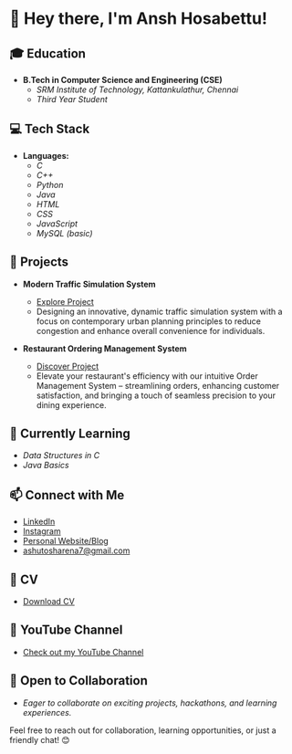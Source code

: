 # 👋 Hey there, I'm Ansh Hosabettu!

## 🎓 Education
- **B.Tech in Computer Science and Engineering (CSE)**
  - *SRM Institute of Technology, Kattankulathur, Chennai*
  - *Third Year Student*

## 💻 Tech Stack
- **Languages:**
  - *C*
  - *C++*
  - *Python*
  - *Java*
  - *HTML*
  - *CSS*
  - *JavaScript*
  - *MySQL (basic)*

## 🚀 Projects
- **Modern Traffic Simulation System**
  - [Explore Project](https://github.com/ashutoshsingh1311/trafficsimulation)
  - Designing an innovative, dynamic traffic simulation system with a focus on contemporary urban planning principles to reduce congestion and enhance overall convenience for individuals.

- **Restaurant Ordering Management System**
  - [Discover Project](https://github.com/ashutoshsingh1311/restaurantmanagementsystem)
  - Elevate your restaurant's efficiency with our intuitive Order Management System – streamlining orders, enhancing customer satisfaction, and bringing a touch of seamless precision to your dining experience.

## 🌱 Currently Learning
- *Data Structures in C*
- *Java Basics*

## 📫 Connect with Me
- [LinkedIn](https://www.linkedin.com/in/ashutosh-singh-16a5b4251/)
- [Instagram](https://www.instagram.com/ashtoshhh/) 
- [Personal Website/Blog](https://ashutoshsingh1311.github.io/)
- ashutosharena7@gmail.com

## 📄 CV
- [Download CV](https://ashutoshsingh1311.github.io/img/Screenshot%202023-11-05%20160315.png)

## 🎥 YouTube Channel
- [Check out my YouTube Channel](https://www.youtube.com/@animegan6554)

## 🤝 Open to Collaboration
- *Eager to collaborate on exciting projects, hackathons, and learning experiences.*

Feel free to reach out for collaboration, learning opportunities, or just a friendly chat! 😊
